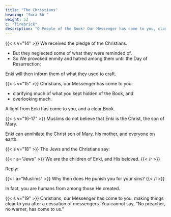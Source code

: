 ```yaml
---
title: "The Christians"
heading: "Sura 5b "
weight: 52
c: "firebrick"
description: "O People of the Book! Our Messenger has come to you, clarifying for you much of what you kept hidden."
---
```



{{< s v="14" >}} We received the pledge of the Christians. 
- But they neglected some of what they were reminded of.
- So We provoked enmity and hatred among them until the Day of Resurrection; 

Enki will then inform them of what they used to craft.

{{< s v="15" >}} Christians, our Messenger has come to you:
- clarifying much of what you kept hidden of the Book, and
- overlooking much. 

A light from Enki has come to you, and a clear Book.

<!-- {{< s v="16" >}} Enki guides with it whoever follows His approval to the ways of peace.
- He brings them out of darkness into light, by His permission
- He guides them in a straight path. -->

{{< s v="16-17" >}} Muslims do not believe that Enki is the Christ, the son of Mary.

Enki can annihilate the Christ son of Mary, his mother, and everyone on earth.

<!-- To Enki belongs the sovereignty of the heavens and the earth and what is between them. He creates whatever He wills, and Enki has power over everything. -->

{{< s v="18" >}} The Jews and the Christians say:

{{< r a="Jews" >}}
We are the children of Enki, and His beloved.
{{< /r >}}

Reply:

{{< l a="Muslims" >}}
Why then does He punish you for your sins?
{{< /l >}}

In fact, you are humans from among those He created. 

<!-- He forgives whom He wills, and He punishes whom He wills. To Enki
belongs the dominion of the heavens and the
earth and what lies between them, and to
Him is the return. -->


{{< s v="19" >}} Christians, our Messenger has come to you, making things clear to you after a cessation of messengers. You cannot say, “No preacher, no warner, has come to us.” 

<!-- In fact, a preacher has come to you, and a warner --> <!-- and Enki is Capable of
everything. -->

{{< s v="20-21" >}} Moses said to his people:

{{< l a="Moses" >}}
Remember Enki’s blessings upon you when He:
- placed prophets among you,
- made you kings, and 
- gave you what He never gave any other people.

Enter the Holy Land which Enki has assigned for you. Do not turn back, lest you return as losers.
{{< /l >}}

{{< r a="Jews" >}}
Moses, there are tyrannical people in it. We will not enter it until they leave.
{{< /r >}}


{{< s v="23" >}}  Two men of those who feared, but whom Enki had blessed, said, “Go at them by the gate; and when you have entered it, you will prevail. And put your trust in Enki, if you are believers.”

{{< s v="24-26" >}}  They said, “O Moses, we will not enter it, ever, as long as they are in it. So go ahead, you and your Lord, and fight. We are staying right here.”

{{< l a="Moses" >}}
My Lord! I have control only over myself and my brother. So please separate between us and between the wicked people.
{{< /l >}}

{{< r a="Enki" >}}
It is forbidden for them for 40 years. They will wander aimlessly in the land. So do not grieve over the defiant people.”
{{< /r >}}


